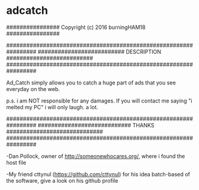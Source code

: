 # adcatch



################ Copyright (c) 2016 burningHAM18 ################

#################################################################
########################## DESCRIPTION ##########################
#################################################################

Ad_Catch simply allows you to catch a huge part of ads that you 
see everyday on the web.


p.s. i am NOT responsible for any damages. If you will contact me
     saying "i melted my PC" i will only laugh. a lot.

#################################################################
############################ THANKS #############################
#################################################################

-Dan Pollock, owner of http://someonewhocares.org/, where i found
 the host file

-My friend cttynul (https://github.com/cttynul) for his idea 
 batch-based of the software, give a look on his github profile


